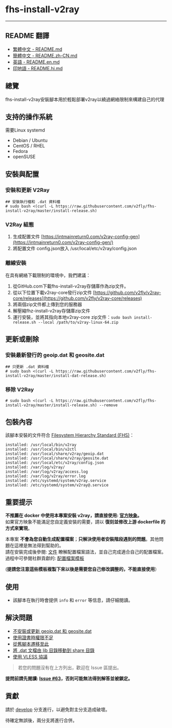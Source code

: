 # fhs-install-v2ray
---
## README 翻譯
- [繁體中文 - README.md](README.md)
- [簡體中文 - README.zh-CN.md](README.zh-CN.md)
- [英語 - README.en.md](README.en.md)
- [印地語 - README.hi.md](README.hi.md)

## 總覽
fhs-install-v2ray安裝腳本用於輕鬆部署v2ray以繞過網絡限制來構建自己的代理

## 支持的操作系統
需要Linux systemd
- Debian / Ubuntu
- CentOS / RHEL
- Fedora
- openSUSE 

## 安裝與配置

### 安裝和更新 V2Ray
```
## 安裝執行檔和 .dat 資料檔
# sudo bash <(curl -L https://raw.githubusercontent.com/v2fly/fhs-install-v2ray/master/install-release.sh)
```

### V2Ray 組態
1. 生成配置文件 [https://intmainreturn0.com/v2ray-config-gen](https://intmainreturn0.com/v2ray-config-gen/)
2. 將配置文件 config.json放入 /usr/local/etc/v2ray/config.json

### 離線安裝
在具有網絡下載限制的環境中，我們建議：
1. 從GitHub.com下載fhs-install-v2ray存儲庫作為zip文件。
2. 從以下位置下載v2ray-core發行zip文件  [https://github.com/v2fly/v2ray-core/releases](https://github.com/v2fly/v2ray-core/releases)
3. 將兩個zip文件都上傳到您的服務器
4. 解壓縮fhz-install-v2ray存儲庫zip文件
5. 運行安裝，並將其指向本地v2ray-core zip文件：```sudo bash install-release.sh --local /path/to/v2ray-linux-64.zip```

## 更新或刪除
### 安裝最新發行的 geoip.dat 和 geosite.dat
```
## 只更新 .dat 資料檔
# sudo bash <(curl -L https://raw.githubusercontent.com/v2fly/fhs-install-v2ray/master/install-dat-release.sh)
```

### 移除 V2Ray
```
# sudo bash <(curl -L https://raw.githubusercontent.com/v2fly/fhs-install-v2ray/master/install-release.sh) --remove
```

## 包裝內容
該腳本安裝的文件符合 [Filesystem Hierarchy Standard (FHS)](https://en.wikipedia.org/wiki/Filesystem_Hierarchy_Standard)：

```
installed: /usr/local/bin/v2ray
installed: /usr/local/bin/v2ctl
installed: /usr/local/share/v2ray/geoip.dat
installed: /usr/local/share/v2ray/geosite.dat
installed: /usr/local/etc/v2ray/config.json
installed: /var/log/v2ray/
installed: /var/log/v2ray/access.log
installed: /var/log/v2ray/error.log
installed: /etc/systemd/system/v2ray.service
installed: /etc/systemd/system/v2ray@.service
```

## 重要提示

**不推薦在 docker 中使用本專案安裝 v2ray，請直接使用: [官方映象](https://github.com/v2fly/docker)。**  
如果官方映象不能滿足您自定義安裝的需要，請以 **復刻並修改上游 dockerfile 的方式來實現**。  

本專案 **不會為您自動生成配置檔案**；**只解決使用者安裝階段遇到的問題**。其他問題在這裡是無法得到幫助的。  
請在安裝完成後參閱: [文件](https://www.v2fly.org/) 瞭解配置檔案語法，並自己完成適合自己的配置檔案。過程中可參閱社群貢獻的: [配置檔案模板](https://github.com/v2fly/v2ray-examples)  

(**提請您注意這些模板複製下來以後是需要您自己修改調整的，不能直接使用**）

## 使用

* 該腳本在執行時會提供 `info` 和 `error` 等信息，請仔細閱讀。

## 解決問題

* [不安裝或更新 geoip.dat 和 geosite.dat](https://github.com/v2fly/fhs-install-v2ray/wiki/Do-not-install-or-update-geoip.dat-and-geosite.dat)
* [使用證書時權限不足](https://github.com/v2fly/fhs-install-v2ray/wiki/Insufficient-permissions-when-using-certificates)
* [從舊腳本遷移至此](https://github.com/v2fly/fhs-install-v2ray/wiki/Migrate-from-the-old-script-to-this)
* [將 .dat 文檔由 lib 目錄移動到 share 目錄](https://github.com/v2fly/fhs-install-v2ray/wiki/Move-.dat-files-from-lib-directory-to-share-directory)
* [使用 VLESS 協議](https://github.com/v2fly/fhs-install-v2ray/wiki/To-use-the-VLESS-protocol)

> 若您的問題沒有在上方列出，歡迎在 Issue 區提出。

**提問前請先閱讀: [Issue #63](https://github.com/v2fly/fhs-install-v2ray/issues/63)，否則可能無法得到解答並被鎖定。**

## 貢獻

請於  [develop](https://github.com/v2fly/fhs-install-v2ray/tree/develop)  分支進行，以避免對主分支造成破壞。

待確定無誤後，兩分支將進行合併。
